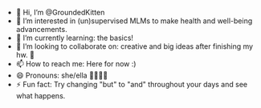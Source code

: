 - 👋 Hi, I’m @GroundedKitten
- 👀 I’m interested in (un)supervised MLMs to make health and well-being advancements. 
- 🌱 I’m currently learning: the basics! 
- 💞️ I’m looking to collaborate on: creative and big ideas after finishing my hw. 🤣
- 📫 How to reach me: Here for now :)
- 😄 Pronouns: she/ella 🏳️‍🌈🏳️‍⚧️
- ⚡ Fun fact: Try changing "but" to "and" throughout your days and see what happens. 

<!---
GroundedKitten/GroundedKitten is a ✨ special ✨ repository because its `README.md`
--->
